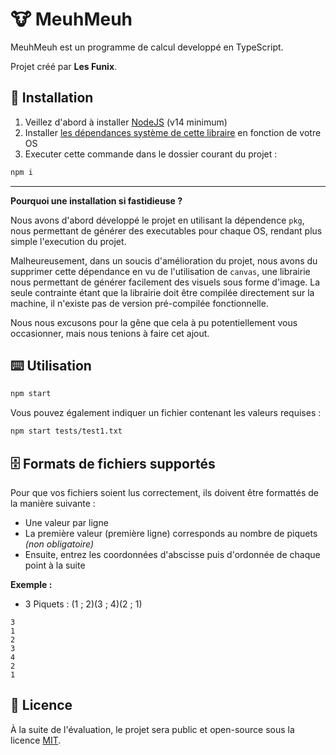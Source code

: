 # 🐮 MeuhMeuh

MeuhMeuh est un programme de calcul developpé en TypeScript.

Projet créé par **Les Funix**.

## 🛬 Installation

1. Veillez d'abord à installer [NodeJS](https://nodejs.org/en/) (v14 minimum)
2. Installer [les dépendances système de cette libraire](https://github.com/Automattic/node-canvas#compiling) en fonction de votre OS
3. Executer cette commande dans le dossier courant du projet :

```bash
npm i
```

---
**Pourquoi une installation si fastidieuse ?**

Nous avons d'abord développé le projet en utilisant la dépendence `pkg`, nous permettant de générer des executables pour chaque OS, rendant plus simple l'execution du projet.

Malheureusement, dans un soucis d'amélioration du projet, nous avons du supprimer cette dépendance en vu de l'utilisation de `canvas`, une librairie nous permettant de générer facilement des visuels sous forme d'image. La seule contrainte étant que la librairie doit être compilée directement sur la machine, il n'existe pas de version pré-compilée fonctionnelle.

Nous nous excusons pour la gêne que cela à pu potentiellement vous occasionner, mais nous tenions à faire cet ajout.

## ⌨️ Utilisation

```bash
npm start
```

Vous pouvez également indiquer un fichier contenant les valeurs requises :
```bash
npm start tests/test1.txt
```

## 🗄 Formats de fichiers supportés

Pour que vos fichiers soient lus correctement, ils doivent être formattés de la manière suivante :
- Une valeur par ligne
- La première valeur (première ligne) corresponds au nombre de piquets *(non obligatoire)*
- Ensuite, entrez les coordonnées d'abscisse puis d'ordonnée de chaque point à la suite

**Exemple :**
- 3 Piquets : (1 ; 2)(3 ; 4)(2 ; 1)
```
3
1
2
3
4
2
1
```

## 📄 Licence

À la suite de l'évaluation, le projet sera public et open-source sous la licence [MIT](https://choosealicense.com/licenses/mit/).